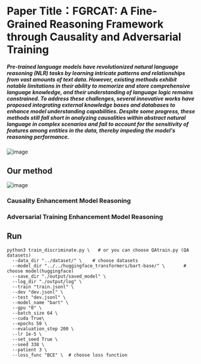 # Paper Title：FGRCAT: A Fine-Grained Reasoning Framework through Causality and Adversarial Training

##### Pre-trained language models have revolutionized natural language reasoning (NLR) tasks by learning intricate patterns and relationships from vast amounts of text data. However, existing methods exhibit notable limitations in their ability to memorize and store comprehensive language knowledge, and their understanding of language logic remains constrained. To address these challenges, several innovative works have proposed integrating external knowledge bases and databases to enhance model understanding capabilities. Despite some progress, these methods still fall short in analyzing causalities within abstract natural language in complex scenarios and fail to account for the sensitivity of features among entities in the data, thereby impeding the model's reasoning performance.


![image](https://github.com/user-attachments/assets/edaa92f0-2ecf-4feb-8d86-159d3cf4df49)

## Our method

![image](https://github.com/user-attachments/assets/506aa11a-0384-4a68-84e7-238ece49e1c1)


### Causality Enhancement Model Reasoning

### Adversarial Training Enhancement Model Reasoning




## Run

  ```shell
  python3 train_discriminate.py \   # or you can choose QAtrain.py (QA datasets)
    --data_dir "../dataset/" \    # choose datasets
    --model_dir "../../huggingface_transformers/bart-base/" \       # choose model(huggingface)
    --save_dir "./output/saved_model" \
    --log_dir "./output/log" \
    --train "train.jsonl" \
    --dev "dev.jsonl" \
    --test "dev.jsonl" \
    --model_name "bart" \
    --gpu "0" \
    --batch_size 64 \
    --cuda True\
    --epochs 50 \
    --evaluation_step 200 \
    --lr 1e-5 \
    --set_seed True \
    --seed 338 \
    --patient 3 \
    --loss_func "BCE" \  # choose loss function
  ```

